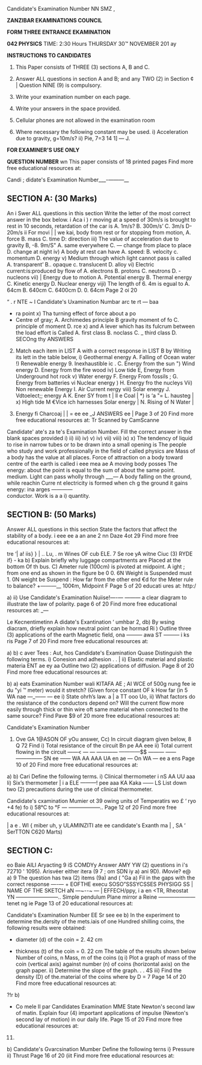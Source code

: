 Candidate's Examination Number
NN
SMZ ,

**ZANZIBAR EKAMINATIONS COUNCIL**

**FORM THREE ENTRANCE EKAMINATION**

**042 PHYSICS**
TIME: 2:30 Hours THURSDAY 30™ NOVEMBER 201
ay

**INSTRUCTIONS TO CANDIDATES**

1. This Paper consists of THREE (3) sections A, B and C.

2. Answer ALL questions in section A and B; and any TWO (2) in Section ¢ |
Question NINE (9) is compulsory.

3. Write your examination number on each page.

4. Write your answers in the space provided.

5. Cellular phones are not allowed in the examination room

6. Where necessary the following constant may be used.
i) Acceleration due to gravity, g=10m/s? ii) Pie, 7=3 14
1] — J.

**FOR EXAMINER'S USE ONLY**

**QUESTION NUMBER**
wn
This paper consists of 18 printed pages
Find more free educational resources at:

Candi ;
didate's Examination Number___-———__

## SECTION A: (30 Marks)
An i
Swer ALL questions in this section
Write the letter of the most correct answer in the box below.
i Aca i
) r moving at a speed of 30m/s is brought to rest in 10 seconds,
retardation of the car is
A. 1m/s? B. 300m/s’ C. 3m/s D- 20m/s ii For movi |
| we kai, body from rest or for stopping from motion,
A. force B. mass C. time D: direction iii) The value of acceleration due to gravity
B, -8. 9m/S"
A. same everywhere
C. — change from place to place D. change at night iv) A body at rest can have
A. speed: B. velocity c. momentum D. energy v) Medium through which light cannot pass is called
A. transparent’ B.. opaque c. translucent D. alloy vi) Electric current:is:produced by flow of
A. electrons B. protons C. neutrons D. -nucleons vii) | Energy due to motion
A. Potential energy B. Thermal energy
C. Kinetic energy D. Nuclear energy viji) The length of 6. 4m is egual to
A. 64cm B. 640cm C. 6400cm D. 0. 64cm
Page 2 oi 20

“ . r NTE ~ l
Candidate's Uxamination Numbar arc te rt
—
baa
- ra point x) Tha turning effect of force about a po
- Centre of gray;
A. Archimedes principle B gravity moment of fo
C. principle of moment D. rce x)
and
   A lever which has its fulcrum between the load effort is Called
A. first class B. noclass C. _ third class D.
SECOng thy
ANSWERS

2. Match each item in LIST A with a correct response in LIST B by Writing its lett in the table below,
i) Geothermal energy A. Falling of Ocean water
!) Renewable energy 9. Inexhaustible ic . C. Energy from the sun
") Wind energy D. Energy from the fire wood iv) Low tide E, Energy from Underground hot rock v) Water energy F. Energy From fossils
; G. Energy from batteries vi Nuclear energy
) H. Energy fro the nucleys
Vii) Non renewable Energy I. Air Current nergy viii) Solar energy J. Vdtoelect;; energy
   A K. Ener SY from t
| ll e Coal |
*) is ‘a "= L. hausteg |
x) High tide M €Vice ich harnesses Solar energy |
N. Rising of N Water |

0. Energy fi Charcoaj |
| = ee ee _J
ANSWERS
ee |
Page 3 of 20
Find more free educational resources at:
Tr
Scanned by CamScanne

Candidate'
ate's za te's Examination Number.
Fill the correct answer in the blank spaces provided i)
ii)
iii)
iv)
v)
iv)
vii)
viii)
ix)
x)
The tendency of liquid to rise in narrow tubes or to be drawn into a small opening is
The people who study and work professionally in the field of called physics are
Mass of a body has the value at all places.
Force of attraction on a body toward centre of the earth is called i eee mea ae
   A moving body posses
The energy:
about the point is equal to the sum of about the same point.
medium.
Light can pass wholly through ___—
   A body falling on the ground, while reachin
Curre nt electricity is formed when ch g the ground it gains energy:
ina arges ———— \
conductor.
Work is a a i)
quantity.

## SECTION B: (50 Marks)
Answer ALL questions in this section
State the factors that affect the stability of a body.
i eee ee a an ane
2 nn
Daze 4ot 29
Find more free educational resources at:

tre
‘| a! iis} } |
.. Lu, . m
Wines OF cub ELE.
7 Se roe yA witne Ciuc (3) RYDE
if} - ka b) Explain briefly why luggage compartments are Placed at the bottom Of th bus.
C) Ameter rule (100cm) is pivoted at midpoint. A ight ;
from one end as shown in the figure be 0 0. 6N Weight is Suspended must 1. 0N weight be Suspend
: How far from the other end
€d for the Meter rule to balance?
+———__ 100¢m,
Midpoint F
Page 5 of 20
educati ures at:
http:/

a)
ii)
Use
Candidate's Examination Nuiise!_—-—
—_——
a clear diagram to illustrate the law of polarity.
page 6 of 20
Find more free educational resources at: _—

Le Kecnentimetinn A
didate's Exantination ‘ umhbar 2,
db) By wsing diacram, driefly explain how neutral point can be hormad
Ri
) Outline three (3) applications of the earth Magnetic field,
ona
——— awa
ST
———
i ks ris
Page 7 of 20
Find more free educational resources at:

a)
b)
c aver
Tees
: Aut, hos
Candidate's Examination Quase
Distinguish the following terms.
i) Conesion and adhesion
. . |
ii) Elastic material and plastic materia
ENT ae ey aa
Outline two (2) applications of diffusion.
Page 8 of 20
Find more free educational resources at:

b)
a)
eats Examination Number wali KITAFA AE ;
AI WCE of 500g nung fee ie du "yi ™
meter) would it stretch? (Given force constant OF k
How far (in
5
WA
nae
—_—— —
ee i) State ohrh’s law.
a |
a TT ooo
Uo,
ii) What factors do the resistance of the conductors depend on?
Will the current flow more easily through thick or thin wire oft same material when connected to the same source?
Find Pave $9 of 20
more free educational resources at:

Candidate's Examination Number
1) Ove GA 1@ASON OF yOu answer,
Cc) In circuit diagram given below,
8 Q
72
Find i) Total resistance of the circuit
Bn pe AA
eee ii) Total current flowing in the circuit
——< — —
————
————$$ ———
—— ————— SN ee
——
WA AA AAA
UA en ae
—
On WA —
ee a
ens
Page 10 of 20
Find more free educational resources at:

a)
b)
Cari
Define the following terms.
i) Clinical thermometer i
nS
AA
UU aaa li) Six’s thermometer
|
i a ELE ———!
pee aaa KA Kaka
—— LS
List down two (2) precautions during the use of clinical thermometer.

Candidate's cxamination Mumier ot 39
owing units of Temperatirs wo £
‘ ryo +4 fe) fo i) 58°C to °F
— ——————..
Page 12 of 20
Find more free educational resources at:

|
a e
. WI { miber uh,
y ULAMINZITI ate ee candidate's Exanth ma |
, SA ‘
SerTTON C620 Marts)

## SECTION C:
eo Baie AILI Aryacting 9 iS COMDYy
Answer AMY YW (2) questions in i's 72710
' 1095). Arisvéer either itera (9
7 ; om SDN iy a) ani 9D). iMovie? e@ a) 9
The question has twa (2) items (9a) and ( "Ga a) Fil in the gaps with the correct response
—-— +
EOFTHE execu SOSO”SSSYCSSES PHYSIGG SS
| NAME OF THE SKETCH aN
—~--~ — | EFFECH/ppy,
i a en <TR,
Rheostat
YN
————————..
Simple pendulum
Plane mirror a Reine
———————
tenet ng ie
Page 13 of 20
educational resources at:

Candidate's Examination Number
EE Sr see ee b) In the experiment to determine the.dersity of the mets.iais of one Hundred shilling coins, the following results were obtained:
+ diameter (d) of the coin = 2. 42 cm
* thickness (t) of the coin = 0. 22 cm
The table of the results shown below
Number of coins, n
Mass, m of the coins (q i) Plot a graph of mass of the coin (vertical axis) against number (n) of coins
(horizontal axis) on the graph paper.
ii) Determine the slope of the graph.
. . 4S
iii) Find the density (D) of the.material of the coins where by D = 7
Page 14 of 20
Find more free educational resources at:

?!r b)
- Co mele II par
Candidates Examination MME
State Newton's second law of matin.
Explain four (4) important applications of impulse (Newton's second lay of motion) in our daily life.
Page 15 of 20
Find more free educational resources at:

11. 
b)
Candidate's Gvarcsination Mumber
Define the following terns i} Pressure ii) Thrust
Page 16 of 20
(iit Find more free educational resources at: